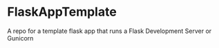 # FlaskAppTemplate
A repo for a template flask app that runs a Flask Development Server or Gunicorn
